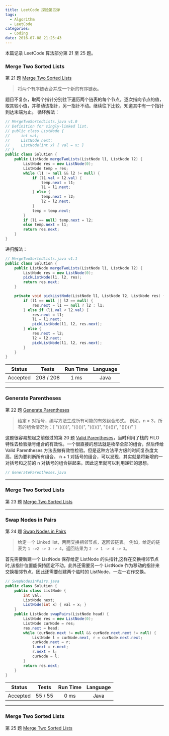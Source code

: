 ```yaml
---
title: LeetCode 探险第五弹
tags:
  - Algorithm
  - LeetCode
categories:
  - Coding
date: 2016-07-08 21:25:43
---
```


本篇记录 LeetCode 算法部分第 21 至 25 题。

<!-- more -->

### Merge Two Sorted Lists

第 21 题 [Merge Two Sorted Lists](https://leetcode.com/problems/merge-two-sorted-lists/)

> 将两个有序链表合并成一个新的有序链表。

题目不复杂，取两个指针分别往下遍历两个链表的每个节点，逐次指向节点的值，取其较小值，并移动该指针，另一指针不动。继续往下比较，知道其中有一个指针到达末端为止。
循环解法：
```java
// MergeTwoSortedLists.java v1.0
// Definition for singly-linked list.
// public class ListNode {
//     int val;
//     ListNode next;
//     ListNode(int x) { val = x; }
// }
public class Solution {
    public ListNode mergeTwoLists(ListNode l1, ListNode l2) {
        ListNode res = new ListNode(0);
        ListNode temp = res;
        while (l1 != null && l2 != null) {
            if (l1.val < l2.val) {
                temp.next = l1;
                l1 = l1.next;
            } else {
                temp.next = l2;
                l2 = l2.next;
            }
            temp = temp.next;
        }
        if (l1 == null) temp.next = l2;
        else temp.next = l1;
        return res.next;
    }
}
```
递归解法：
```java
// MergeTwoSortedLists.java v1.1
public class Solution {
    public ListNode mergeTwoLists(ListNode l1, ListNode l2) {
        ListNode res = new ListNode(0);
        pickListNode(l1, l2, res);
        return res.next;
    }

    private void pickListNode(ListNode l1, ListNode l2, ListNode res) {
        if (l1 == null || l2 == null) {
            res.next = l1 == null ? l2 : l1;
        } else if (l1.val < l2.val) {
            res.next = l1;
            l1 = l1.next;
            pickListNode(l1, l2, res.next);
        } else {
            res.next = l2;
            l2 = l2.next;
            pickListNode(l1, l2, res.next);
        }
    }
}
```

| Status | Tests | Run Time | Language |
|:------:|:------:|:--------:|:--------:|
| Accepted | 208 / 208 | 1 ms | Java |

**************************************

### Generate Parentheses

第 22 题 [Generate Parentheses](https://leetcode.com/problems/generate-parentheses/)

> 给定 n 对括号，编写方法生成所有可能的有效组合形式。
> 例如，n = 3，所有的组合情况为：[ "((()))", "(()())", "(())()", "()(())", "()()()" ]

这题很容易想起之前做过的第 20 题 [Valid Parentheses](/2016/07/04/leetcode-tour-4/#Valid-Parentheses)，当时利用了栈的 FILO 特性去检验括号组合的有效性。一个很直接的想法就是枚举全部的组合，然后传给 Valid Parentheses 方法去做有效性检验。但是这种方法平方级的时间复杂度太高，因为要判断所有组合。
n + 1 对括号的组合，可以发现，其实就是将新增的一对括号和之前的 n 对括号的组合拼起来。因此这里就可以利用递归的思想。

```java
// GenerateParentheses.java

```

**************************************

### Merge Two Sorted Lists

第 23 题 [Merge Two Sorted Lists](https://leetcode.com/problems/merge-two-sorted-lists/)

> 

**************************************

### Swap Nodes in Pairs

第 24 题 [Swap Nodes in Pairs](https://leetcode.com/problems/swap-nodes-in-pairs/)

> 给定一个 Linked list，两两交换相邻节点，返回该链表。
> 例如，给定的链表为 `1 ->2 -> 3 -> 4`，返回结果为 `2 -> 1 -> 4 -> 3`。

首先需要新建一个 ListNode 保存给定 ListNode 的头指针,这样在交换相邻节点时,该指针位置能保持固定不动。此外还需要另一个 ListNode 作为移动的指针来交换相邻节点，因此还需要创建两个临时的 ListNode，一左一右作交换。

```java
// SwapNodesinPairs.java
public class Solution {
    public class ListNode {
        int val;
        ListNode next;
        ListNode(int x) { val = x; }
    }
    public ListNode swapPairs(ListNode head) {
        ListNode res = new ListNode(0);
        ListNode curNode = res;
        res.next = head;
        while (curNode.next != null && curNode.next.next != null) {
            ListNode l = curNode.next, r = curNode.next.next;
            curNode.next = r;
            l.next = r.next;
            r.next = l;
            curNode = l;
        }
        return res.next;
    }
}
```

| Status | Tests | Run Time | Language |
|:------:|:------:|:--------:|:--------:|
| Accepted | 55 / 55 | 0 ms | Java |

**************************************

### Merge Two Sorted Lists

第 25 题 [Merge Two Sorted Lists](https://leetcode.com/problems/merge-two-sorted-lists/)

> 
